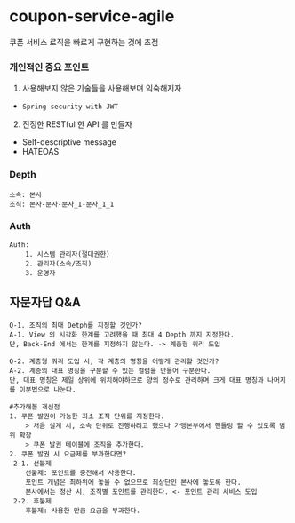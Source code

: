 # coupon-service-agile
쿠폰 서비스 로직을 빠르게 구현하는 것에 초점
### 개인적인 중요 포인트
1. 사용해보지 않은 기술들을 사용해보며 익숙해지자
- `Spring security with JWT`
2. 진정한 RESTful 한 API 를 만들자
- Self-descriptive message
- HATEOAS

### Depth
```
소속: 본사
조직: 본사-분사-분사_1-분사_1_1
```

### Auth
```
Auth:
    1. 시스템 관리자(절대권한)
    2. 관리자(소속/조직)
    3. 운영자
```

## 자문자답 Q&A

```
Q-1. 조직의 최대 Detph를 지정할 것인가?
A-1. View 의 시각화 한계를 고려했을 때 최대 4 Depth 까지 지정한다.
단, Back-End 에서는 한계를 지정하지 않는다. -> 계층형 쿼리 도입

Q-2. 계층형 쿼리 도입 시, 각 계층의 명칭을 어떻게 관리할 것인가?
A-2. 계층의 대표 명칭을 구분할 수 있는 컬럼을 만들어 구분한다.
단, 대표 명칭은 제일 상위에 위치해야하므로 양의 정수로 관리하며 크게 대표 명칭과 나머지를 이분법으로 나눈다.
```


```
#추가해볼 개선점
1. 쿠폰 발권이 가능한 최소 조직 단위를 지정한다. 
    > 처음 설계 시, 소속 단위로 진행하려고 했으나 가맹본부에서 핸들링 할 수 있도록 범위 확장
    > 쿠폰 발권 테이블에 조직을 추가한다.
2. 쿠폰 발권 시 요금제를 부과한다면?
 2-1. 선불제
    선불제: 포인트를 충전해서 사용한다. 
    포인트 개념은 최하위에 놓을 수 없으므로 최상단인 본사에 놓도록 한다.
    본사에서는 정산 시, 조직별 포인트를 관리한다. <- 포인트 관리 서비스 도입
 2-2. 후불제
    후불제: 사용한 만큼 요금을 부과한다.    
```
